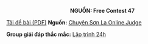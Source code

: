 **<center>NGUỒN: Free Contest 47</center>**

[Tải đề bài (PDF)](/statements/2262/FROGJUMPS.pdf)
**Nguồn:** [Chuyên Sơn La Online Judge](http://csloj.ddns.net/)

**Group giải đáp thắc mắc:** [Lập trình 24h](https://www.facebook.com/groups/1386904321519984)